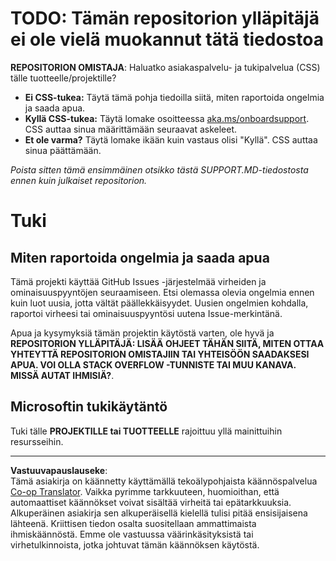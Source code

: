 <!--
CO_OP_TRANSLATOR_METADATA:
{
  "original_hash": "16623b0983ccd9d0cd0680b9604e9cf4",
  "translation_date": "2025-10-17T05:16:08+00:00",
  "source_file": "SUPPORT.md",
  "language_code": "fi"
}
-->
# TODO: Tämän repositorion ylläpitäjä ei ole vielä muokannut tätä tiedostoa

**REPOSITORION OMISTAJA**: Haluatko asiakaspalvelu- ja tukipalvelua (CSS) tälle tuotteelle/projektille?

- **Ei CSS-tukea:** Täytä tämä pohja tiedoilla siitä, miten raportoida ongelmia ja saada apua.
- **Kyllä CSS-tukea:** Täytä lomake osoitteessa [aka.ms/onboardsupport](https://aka.ms/onboardsupport). CSS auttaa sinua määrittämään seuraavat askeleet.
- **Et ole varma?** Täytä lomake ikään kuin vastaus olisi "Kyllä". CSS auttaa sinua päättämään.

*Poista sitten tämä ensimmäinen otsikko tästä SUPPORT.MD-tiedostosta ennen kuin julkaiset repositorion.*
<!-- markdownlint-disable-next-line MD025 - Perustelu: Microsoftin vakio pohja -->
# Tuki

## Miten raportoida ongelmia ja saada apua  

Tämä projekti käyttää GitHub Issues -järjestelmää virheiden ja ominaisuuspyyntöjen seuraamiseen. Etsi olemassa olevia
ongelmia ennen kuin luot uusia, jotta vältät päällekkäisyydet. Uusien ongelmien kohdalla, raportoi virheesi tai
ominaisuuspyyntösi uutena Issue-merkintänä.

Apua ja kysymyksiä tämän projektin käytöstä varten, ole hyvä ja **REPOSITORION YLLÄPITÄJÄ: LISÄÄ OHJEET TÄHÄN
SIITÄ, MITEN OTTAA YHTEYTTÄ REPOSITORION OMISTAJIIN TAI YHTEISÖÖN SAADAKSESI APUA. VOI OLLA STACK OVERFLOW -TUNNISTE TAI MUU
KANAVA. MISSÄ AUTAT IHMISIÄ?**.

## Microsoftin tukikäytäntö  

Tuki tälle **PROJEKTILLE tai TUOTTEELLE** rajoittuu yllä mainittuihin resursseihin.

---

**Vastuuvapauslauseke**:  
Tämä asiakirja on käännetty käyttämällä tekoälypohjaista käännöspalvelua [Co-op Translator](https://github.com/Azure/co-op-translator). Vaikka pyrimme tarkkuuteen, huomioithan, että automaattiset käännökset voivat sisältää virheitä tai epätarkkuuksia. Alkuperäinen asiakirja sen alkuperäisellä kielellä tulisi pitää ensisijaisena lähteenä. Kriittisen tiedon osalta suositellaan ammattimaista ihmiskäännöstä. Emme ole vastuussa väärinkäsityksistä tai virhetulkinnoista, jotka johtuvat tämän käännöksen käytöstä.